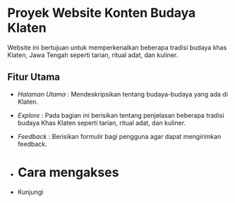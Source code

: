 # Proyek Website Konten Budaya Klaten
Website ini bertujuan untuk memperkenalkan beberapa tradisi budaya khas Klaten, Jawa Tengah seperti tarian, ritual adat, dan kuliner.

## Fitur Utama
- *Halaman Utama* : Mendeskripsikan tentang budaya-budaya yang ada di Klaten.
- *Explore* : Pada bagian ini berisikan tentang penjelasan beberapa tradisi budaya Khas Klaten seperti tarian, ritual adat, dan kuliner.
- *Feedback* : Berisikan formulir bagi pengguna agar dapat mengirimkan feedback.
  
- # Cara mengakses
- Kunjungi 
  
